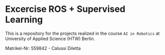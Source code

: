 # Excercise ROS + Supervised Learning

This is a repository for the projects realized in the course `AI in Robotics` at University of Applied Science (HTW) Berlin.

Matrikel-Nr: 559842 - Calussi Diletta
